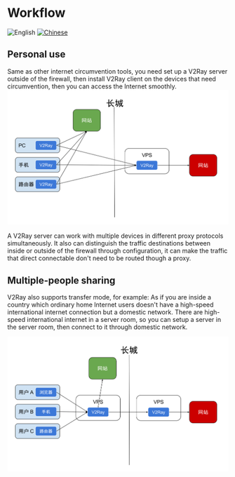# Workflow

![English](../resources/english.svg) [![Chinese](../resources/chinese.svg)](https://www.v2ray.com/chapter_01/workflow.html)

## Personal use

Same as other internet circumvention tools, you need set up a V2Ray server outside of the firewall, then install V2Ray client on the devices that need circumvention, then you can access the Internet smoothly.
![](../resources/direct.svg)

A V2Ray server can work with multiple devices in different proxy protocols simultaneously. It also can distinguish the traffic destinations between inside or outside of the firewall through configuration, it can make the traffic that direct connectable don't need to be routed though a proxy.


## Multiple-people sharing

V2Ray also supports transfer mode, for example: As if you are inside a country which ordinary home Internet users doesn't have a high-speed international internet connection but a domestic network. There are high-speed international internet in a server room, so you can setup a server in the server room, then connect to it through domestic network.

![](../resources/relay.svg)
